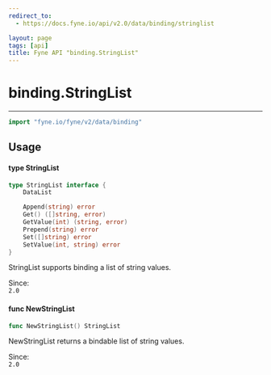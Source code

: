 ```yaml
---
redirect_to:
  - https://docs.fyne.io/api/v2.0/data/binding/stringlist

layout: page
tags: [api]
title: Fyne API "binding.StringList"
---
```



# binding.StringList
---
```go
import "fyne.io/fyne/v2/data/binding"
```

## Usage

#### type StringList

```go
type StringList interface {
	DataList

	Append(string) error
	Get() ([]string, error)
	GetValue(int) (string, error)
	Prepend(string) error
	Set([]string) error
	SetValue(int, string) error
}
```

StringList supports binding a list of string values.


<div class="since">Since: <code>
2.0</code></div>

#### func  NewStringList

```go
func NewStringList() StringList
```
NewStringList returns a bindable list of string values.


<div class="since">Since: <code>
2.0</code></div>
